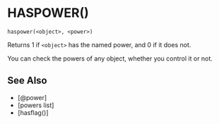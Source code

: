 # HASPOWER()
`haspower(<object>, <power>)`

  Returns 1 if `<object>` has the named power, and 0 if it does not.

  You can check the powers of any object, whether you control it or not.


## See Also
- [@power]
- [powers list]
- [hasflag()]

